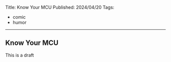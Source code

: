 Title: Know Your MCU
Published: 2024/04/20
Tags: 
- comic
- humor
---

## Know Your MCU

This is a draft
